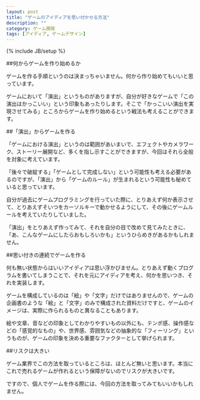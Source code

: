 ```yaml
---
layout: post
title: "ゲームのアイディアを思い付かせる方法"
description: ""
category: ゲーム開発
tags: [アイディア, ゲームデザイン]
---
```

{% include JB/setup %}

##何からゲームを作り始めるか

ゲームを作る手順というのは決まっちゃいません。何から作り始めてもいいと思っています。

ゲームにおいて「演出」というものがありますが、自分が好きなゲームで「この演出はかっこいい」という印象もあったりします。そこで「かっこいい演出を実現させてみる」ところからゲームを作り始めるという戦法も考えることができます。

##「演出」からゲームを作る

「ゲームにおける演出」というのは範囲があいまいで、エフェクトやカメラワーク、ストーリー展開など、多くを指し示すことができますが、今回はそれら全般を対象に考えています。

「後々で破綻する」「ゲームとして完成しない」という可能性も考える必要があるのですが、「演出」から「ゲームのルール」が生まれるという可能性も秘めていると思っています。

自分が過去にゲームプログラミングを行っていた際に、とりあえず何か表示させて、とりあえずそいつをカーソルキーで動かせるようにして、その後にゲームルールを考えていたりしていました。

「演出」をとりあえず作ってみて、それを自分の目で改めて見てみたときに、「あ、こんなゲームにしたらおもしろいかも」というひらめきがあるかもしれません。

##思い付きの連続でゲームを作る

何も無い状態からはいいアイディアは思い浮かびません。とりあえず動くプログラムを書いてしまうことで、それを元にアイディアを考え、何かを思いつき、それを実装します。

ゲームを構成しているのは「絵」や「文字」だけではありませんので、ゲームの企画書のような「絵」と「文字」のみで構成された資料だけですと、ゲームのイメージは、実際に作られるものと異なることもあります。

絵や文章、音などの印象としてわかりやすいもの以外にも、テンポ感、操作感などの「感覚的なもの」や、世界感、雰囲気などの抽象的な「フィーリング」というものが、ゲームの印象を決める重要なファクターとして挙げられます。

##リスクは大きい

ゲーム業界でこの方法を取っているところは、ほとんど無いと思います。本当にこれで売れるゲームが作れるという保障がないのでリスクが大きいです。

ですので、個人でゲームを作る際には、今回の方法を取ってみてもいいかもしれません。
